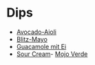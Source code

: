 # Dips
- [Avocado-Aioli](dips/AvocadoAioli.md)
- [Blitz-Mayo](Blitz-Mayo.md)
- [Guacamole mit Ei](dips/GuacamoleMitEi.md)
- [Sour Cream](dips/SourCream.md)- [Mojo Verde](MojoVerde.md)
